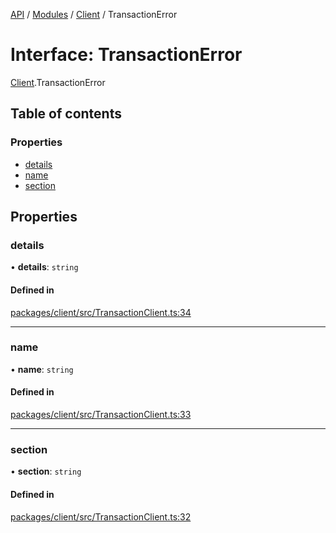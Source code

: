 [API](../API.md) / [Modules](../modules.md) / [Client](../modules/Client.md) / TransactionError

# Interface: TransactionError

[Client](../modules/Client.md).TransactionError

## Table of contents

### Properties

- [details](Client.TransactionError.md#details)
- [name](Client.TransactionError.md#name)
- [section](Client.TransactionError.md#section)

## Properties

### details

• **details**: `string`

#### Defined in

[packages/client/src/TransactionClient.ts:34](https://github.com/logion-network/logion-api/blob/main/packages/client/src/TransactionClient.ts#L34)

___

### name

• **name**: `string`

#### Defined in

[packages/client/src/TransactionClient.ts:33](https://github.com/logion-network/logion-api/blob/main/packages/client/src/TransactionClient.ts#L33)

___

### section

• **section**: `string`

#### Defined in

[packages/client/src/TransactionClient.ts:32](https://github.com/logion-network/logion-api/blob/main/packages/client/src/TransactionClient.ts#L32)
